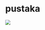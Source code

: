 # pustaka
<img src="https://i.ibb.co/DMNhnfB/screencapture-localhost-pustaka-index-html-2021-11-20-12-58-29.png">
